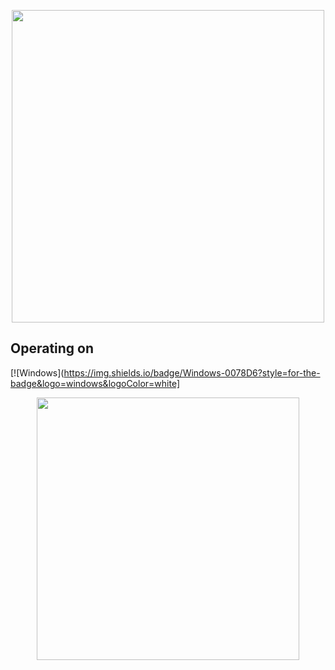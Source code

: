 <p align="center">
  <img width="500" height="500" src="https://i.imgur.com/9rySZc9.png">
</p>


## Operating on
[![Windows](https://img.shields.io/badge/Windows-0078D6?style=for-the-badge&logo=windows&logoColor=white]

<p align="center"> 
 <a href=https://github.com/TonyCapon3><img width="420" src=https://github-readme-stats.vercel.app/api?username=TonyCapon3&count_private=true&show_icons=true&title_color=080808&text_color=3d3d3d&icon_color=0f0f0f&hide_border=true&bg_color=f0f0f0&layout=compact&hide_title=false&hide_rank=false><a>
</p>
